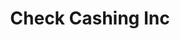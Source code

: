 ---
title: Check Cashing Inc
slug: check-cashing-inc
updated-on: '2024-05-30T13:44:31.749Z'
created-on: '2024-05-30T13:41:46.671Z'
published-on: '2024-05-30T13:54:32.469Z'
f_city-state-2:
- cms/city/lafayette-la.md
- cms/city/ripley-ms.md
- cms/city/kingsport-tn.md
- cms/city/bristol-tn.md
- cms/city/alexandria-va.md
- cms/city/des-moines-ia.md
- cms/city/olive-branch-ms.md
- cms/city/johnson-city-tn.md
- cms/city/big-stone-gap-va.md
- cms/city/abingdon-va.md
f_locations:
- cms/payday-loan/check-cashing-inc-10878.md
- cms/payday-loan/check-cashing-inc-10879.md
- cms/payday-loan/check-cashing-inc-10880.md
- cms/payday-loan/check-cashing-inc-10881.md
- cms/payday-loan/check-cashing-inc-10882.md
- cms/payday-loan/check-cashing-inc-10883.md
- cms/payday-loan/check-cashing-inc-10884.md
- cms/payday-loan/check-cashing-inc-10885.md
- cms/payday-loan/check-cashing-inc-10886.md
- cms/payday-loan/check-cashing-inc-10887.md
- cms/payday-loan/check-cashing-inc-10888.md
- cms/payday-loan/check-cashing-inc-10889.md
- cms/payday-loan/check-cashing-inc-10890.md
- cms/payday-loan/check-cashing-inc-10891.md
- cms/payday-loan/check-cashing-inc-10892.md
- cms/payday-loan/check-cashing-inc-10893.md
- cms/payday-loan/check-cashing-inc-10894.md
f_states:
- cms/state/louisiana.md
- cms/state/mississippi.md
- cms/state/tennessee.md
- cms/state/virginia.md
- cms/state/iowa.md
layout: '[company].html'
tags: company
---